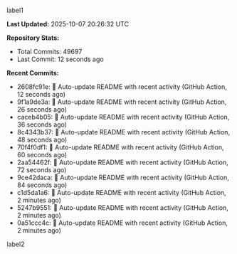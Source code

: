
label1 
<!-- ACTIVITY_START -->
**Last Updated:** 2025-10-07 20:26:32 UTC

**Repository Stats:**
- Total Commits: 49697
- Last Commit: 12 seconds ago

**Recent Commits:**
- 2608fc91e: 🤖 Auto-update README with recent activity (GitHub Action, 12 seconds ago)
- 9f1a9de3a: 🤖 Auto-update README with recent activity (GitHub Action, 26 seconds ago)
- caceb4b05: 🤖 Auto-update README with recent activity (GitHub Action, 36 seconds ago)
- 8c4343b37: 🤖 Auto-update README with recent activity (GitHub Action, 48 seconds ago)
- 70f4f0df1: 🤖 Auto-update README with recent activity (GitHub Action, 60 seconds ago)
- 2aa54462f: 🤖 Auto-update README with recent activity (GitHub Action, 72 seconds ago)
- 9ce42daca: 🤖 Auto-update README with recent activity (GitHub Action, 84 seconds ago)
- c1d5da1a6: 🤖 Auto-update README with recent activity (GitHub Action, 2 minutes ago)
- 5247b9551: 🤖 Auto-update README with recent activity (GitHub Action, 2 minutes ago)
- 0a51ccc4c: 🤖 Auto-update README with recent activity (GitHub Action, 2 minutes ago)
<!-- ACTIVITY_END -->

label2
